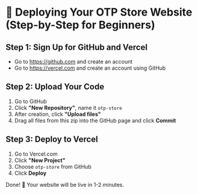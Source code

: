 # 🚀 Deploying Your OTP Store Website (Step-by-Step for Beginners)

## Step 1: Sign Up for GitHub and Vercel

- Go to https://github.com and create an account
- Go to https://vercel.com and create an account using GitHub

## Step 2: Upload Your Code

1. Go to GitHub
2. Click **"New Repository"**, name it `otp-store`
3. After creation, click **"Upload files"**
4. Drag all files from this zip into the GitHub page and click **Commit**

## Step 3: Deploy to Vercel

1. Go to Vercel.com
2. Click **"New Project"**
3. Choose `otp-store` from GitHub
4. Click **Deploy**

Done! 🎉 Your website will be live in 1-2 minutes.
